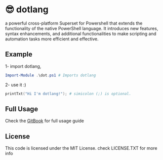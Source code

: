 # 😎 dotlang

a powerful cross-platform Superset for Powershell that extends the functionality of the native PowerShell language. It introduces new features, syntax enhancements, and additional functionalities to make scripting and automation tasks more efficient and effective.

## Example

1- import dotlang,

```powershell
Import-Module .\dot.ps1 # Imports dotlang
```

2- use it :)

```powershell
printTxt("Hi I'm dotlang!"); # simicolon (;) is optional.
```

## Full Usage

Check the [GitBook](https://neoapps.gitbook.io/dotlang) for full usage guide

## License

This code is licensed under the MIT License. check LICENSE.TXT for more info
